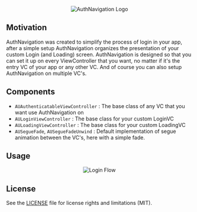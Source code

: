 <p align="center">
  <img src="https://github.com/columbbus/AuthNavigation/blob/master/Assets/LogoHeader.png?raw=true" alt="AuthNavigation Logo"/>
</p>

## Motivation
AuthNavigation was created to simplify the process of login in your app, after a simple setup AuthNavigation organizes the presentation of your custom Login (and Loading) screen.
AuthNavigation is designed so that you can set it up on every ViewController that you want, no matter if it's the entry VC of your app or any other VC. And of course you can also setup AuthNavigation on multiple VC's.


## Components
- `AUAuthenticatableViewController`   : The base class of any VC that you want use AuthNavigation on
- `AULoginViewController`             : The base class for your custom LoginVC
- `AULoadingViewController`           : The base class for your custom LoadingVC
- `AUSegueFade`, `AUSegueFadeUnwind`  : Default implementation of segue animation between the VC's, here with a simple fade.


## Usage

<p align="center">
  <img src="https://github.com/columbbus/AuthNavigation/blob/master/Assets/Flow-detailed.png?raw=true" alt="Login Flow"/>
</p>


## License
See the [LICENSE](LICENSE) file for license rights and limitations (MIT).
